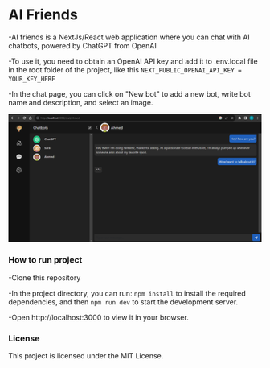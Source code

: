 # AI Friends

-AI friends is a NextJs/React web application where you can chat with AI chatbots, powered by ChatGPT from OpenAI

-To use it, you need to obtain an OpenAI API key and add it to .env.local file in the root folder of the project, like this
`NEXT_PUBLIC_OPENAI_API_KEY = YOUR_KEY_HERE`

-In the chat page, you can click on "New bot" to add a new bot, write bot name and description, and select an image.

![Example Image](https://raw.githubusercontent.com/reemrizzk/Ai-friends-NextJs-/main/public/preview1.png)


### How to run project

-Clone this repository

-In the project directory, you can run:
`npm install` to install the required dependencies,
and then `npm run dev` to start the development server.

-Open http://localhost:3000 to view it in your browser.

### License

This project is licensed under the MIT License.
